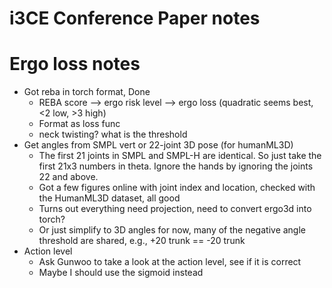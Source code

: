 # i3CE Conference Paper notes



# Ergo loss notes
- Got reba in torch format, Done
  - REBA score --> ergo risk level --> ergo loss (quadratic seems best, <2 low, >3 high)
  - Format as loss func
  - neck twisting? what is the threshold
- Get angles from SMPL vert or 22-joint 3D pose (for humanML3D)
  - The first 21 joints in SMPL and SMPL-H are identical. So just take the first 21x3 numbers in theta. Ignore the hands by ignoring the joints 22 and above.
  - Got a few figures online with joint index and location, checked with the HumanML3D dataset, all good
  - Turns out everything need projection, need to convert ergo3d into torch?
  - Or just simplify to 3D angles for now, many of the negative angle threshold are shared, e.g., +20 trunk == -20 trunk
- Action level
  - Ask Gunwoo to take a look at the action level, see if it is correct
  - Maybe I should use the sigmoid instead